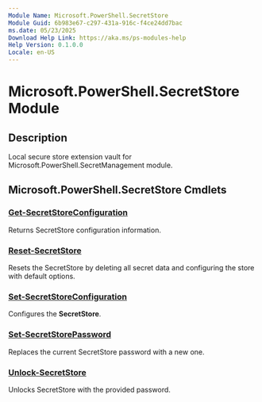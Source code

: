 ```yaml
---
Module Name: Microsoft.PowerShell.SecretStore
Module Guid: 6b983e67-c297-431a-916c-f4ce24dd7bac
ms.date: 05/23/2025
Download Help Link: https://aka.ms/ps-modules-help
Help Version: 0.1.0.0
Locale: en-US
---
```


# Microsoft.PowerShell.SecretStore Module

## Description

Local secure store extension vault for Microsoft.PowerShell.SecretManagement module.

## Microsoft.PowerShell.SecretStore Cmdlets

### [Get-SecretStoreConfiguration](Get-SecretStoreConfiguration.md)

Returns SecretStore configuration information.

### [Reset-SecretStore](Reset-SecretStore.md)

Resets the SecretStore by deleting all secret data and configuring the store with default options.

### [Set-SecretStoreConfiguration](Set-SecretStoreConfiguration.md)

Configures the **SecretStore**.

### [Set-SecretStorePassword](Set-SecretStorePassword.md)

Replaces the current SecretStore password with a new one.

### [Unlock-SecretStore](Unlock-SecretStore.md)

Unlocks SecretStore with the provided password.
